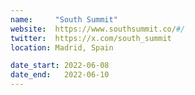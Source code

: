 ```yaml
---
name:     "South Summit"
website:  https://www.southsummit.co/#/
twitter:  https://x.com/south_summit
location: Madrid, Spain

date_start: 2022-06-08
date_end:   2022-06-10
---
```

